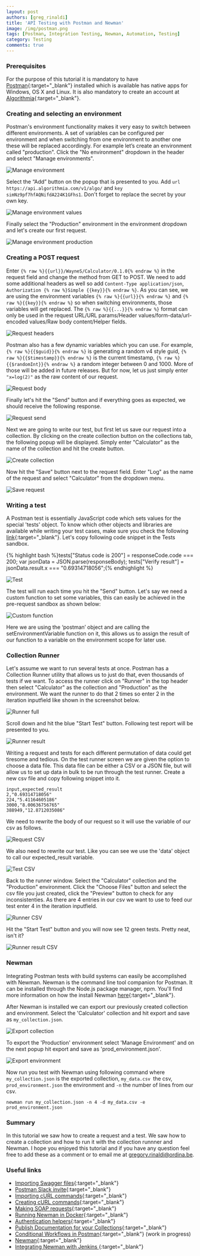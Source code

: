 ```yaml
---
layout: post
authors: [greg_rinaldi]
title: 'API Testing with Postman and Newman'
image: /img/postman.png
tags: [Postman, Integration Testing, Newman, Automation, Testing]
category: Testing
comments: true
---
```


### Prerequisites

For the purpose of this tutorial it is mandatory to have [Postman](https://www.getpostman.com/apps){:target="_blank"} installed which is available has native apps for Windows, OS X and Linux.
It is also mandatory to create an account at [Algorithmia](https://www.algorithmia.com/){:target="_blank"}.

### Creating and selecting an environment

Postman's environment functionality makes it very easy to switch between different environments.
A set of variables can be configured per environment and when switching from one environment to another one these will be replaced accordingly.
For example let’s create an environment called "production".
Click the "No environment" dropdown in the header and select "Manage environments".

<img alt="Manage environment" src="{{ '/img/postman-2016/manage_environment.png' | prepend: site.baseurl }}" class="image fit">

Select the “Add” button on the popup that is presented to you.
Add `url https://api.algorithmia.com/v1/algo/` and `key simNz9pf7hfAQNifdA224K1GFhs1`.
Don't forget to replace the secret by your own key.

<img alt="Manage environment values" src="{{ '/img/postman-2016/manage_environment_values.jpg' | prepend: site.baseurl }}" class="image fit">

Finally select the "Production" environment in the environment dropdown and let's create our first request.

<img alt="Manage environment production" src="{{ '/img/postman-2016/manage_environment_production.png' | prepend: site.baseurl }}" class="image fit">

### Creating a POST request

Enter `{% raw %}{{url}}/WayneS/Calculator/0.1.0{% endraw %}` in the request field and change the method from GET to POST.
We need to add some additional headers as well so add `Content-Type application/json`, `Authorization {% raw %}Simple {{key}}{% endraw %}`.
As you can see,
we are using the environment variables `{% raw %}{{url}}{% endraw %}` and `{% raw %}{{key}}{% endraw %}` so when switching environments,
those variables will get replaced.
The `{% raw %}{{...}}{% endraw %}` format can only be used in the request URL/URL params/Header values/form-data/url-encoded values/Raw body content/Helper fields.

<img alt="Request headers" src="{{ '/img/postman-2016/request_headers.png' | prepend: site.baseurl }}" class="image fit">

Postman also has a few dynamic variables which you can use. For example, `{% raw %}{{$guid}}{% endraw %}` is generating a random v4 style guid,
`{% raw %}{{$timestamp}}{% endraw %}` is the current timestamp,
`{% raw %}{{$randomInt}}{% endraw %}` a random integer between 0 and 1000.
More of those will be added in future releases.
But for now,
let us just simply enter `"x=log(2)"` as the raw content of our request.

<img alt="Request body" src="{{ '/img/postman-2016/request_body.png' | prepend: site.baseurl }}" class="image fit">

Finally let's hit the "Send" button and if everything goes as expected,
we should receive the following response.

<img alt="Request send" src="{{ '/img/postman-2016/request_send.jpg' | prepend: site.baseurl }}" class="image fit">

Next we are going to write our test, but first let us save our request into a collection. By clicking on the create collection button on the collections tab, the following popup will be displayed.  Simply enter "Calculator" as the name of the collection and hit the create button.

<img alt="Create collection" src="{{ '/img/postman-2016/create_collection.jpg' | prepend: site.baseurl }}" class="image fit">

Now hit the "Save" button next to the request field. Enter "Log" as the name of the request and select "Calculator" from the dropdown menu.

<img alt="Save request" src="{{ '/img/postman-2016/request_save.jpg' | prepend: site.baseurl }}" class="image fit">

### Writing a test

A Postman test is essentially JavaScript code which sets values for the special 'tests' object. To know which other objects and libraries are available while writing your test cases, make sure you check the following [link](https://www.getpostman.com/docs/sandbox){:target="_blank"}. Let's copy following code snippet in the Tests sandbox.

{% highlight bash %}tests["Status code is 200"] = responseCode.code === 200;
var jsonData = JSON.parse(responseBody);
tests["Verify result"] = jsonData.result.x === "0.69314718056";{% endhighlight %}

<img alt="Test" src="{{ '/img/postman-2016/test.jpg' | prepend: site.baseurl }}" class="image fit">

The test will run each time you hit the "Send" button. Let's say we need a custom function to set some variables,
this can easily be achieved in the pre-request sandbox as shown below:

<img alt="Custom function" src="{{ '/img/postman-2016/custom_function.jpg' | prepend: site.baseurl }}" class="image fit">

Here we are using the ‘postman’ object and are calling the setEnvironmentVariable function on it,
this allows us to assign the result of our function to a variable on the environment scope for later use.

### Collection Runner

Let's assume we want to run several tests at once.
Postman has a Collection Runner utility that allows us to just do that,
even thousands of tests if we want.
To access the runner click on "Runner" in the top header then select "Calculator" as the collection and "Production" as the environment.
We want the runner to do that 2 times so enter 2 in the iteration inputfield like shown in the screenshot below.

<img alt="Runner full" src="{{ '/img/postman-2016/runner_full.jpg' | prepend: site.baseurl }}" class="image fit">

Scroll down and hit the blue "Start Test" button. Following test report will be presented to you.

<img alt="Runner result" src="{{ '/img/postman-2016/runner_result.jpg' | prepend: site.baseurl }}" class="image fit">

Writing a request and tests for each different permutation of data could get tiresome and tedious.
On the test runner screen we are given the option to choose a data file.
This data file can be either a CSV or a JSON file,
but will allow us to set up data in bulk to be run through the test runner.
Create a new csv file and copy following snippet into it.

~~~~
input,expected_result
2,"0.69314718056"
224,"5.41164605186"
3000,"8.00636756765"
388949,"12.8712035086"
~~~~

We need to rewrite the body of our request so it will use the variable of our csv as follows.

<img alt="Request CSV" src="{{ '/img/postman-2016/request_csv.jpg' | prepend: site.baseurl }}" class="image fit">

We also need to rewrite our test.
Like you can see we use the 'data' object to call our expected_result variable.

<img alt="Test CSV" src="{{ '/img/postman-2016/test_csv.jpg' | prepend: site.baseurl }}" class="image fit">

Back to the runner window.
Select the "Calculator" collection and the "Production" environment.
Click the "Choose Files" button and select the csv file you just created,
click the "Preview" button to check for any inconsistenties.
As there are 4 entries in our csv we want to use to feed our test enter 4 in the iteration inputfield.

<img alt="Runner CSV" src="{{ '/img/postman-2016/runner_csv.jpg' | prepend: site.baseurl }}" class="image fit">

Hit the "Start Test" button and you will now see 12 green tests.
Pretty neat, isn't it?

<img alt="Runner result CSV" src="{{ '/img/postman-2016/runner_result_csv.jpg' | prepend: site.baseurl }}" class="image fit">

### Newman

Integrating Postman tests with build systems can easily be accomplished with Newman. Newman is the command line tool companion for Postman. It can be installed through the Node.js package manager, npm. You'll find more information on how the install Newman [here](https://github.com/postmanlabs/newman){:target="_blank"}.

After Newman is installed we can export our previously created collection and environment.
Select the 'Calculator' collection and hit export and save as `my_collection.json`.

<img alt="Export collection" src="{{ '/img/postman-2016/export_collection.jpg' | prepend: site.baseurl }}" class="image fit">

To export the 'Production' environment select 'Manage Environment' and on the next popup hit export and save as 'prod_environment.json'.

<img alt="Export environment" src="{{ '/img/postman-2016/export_environment.jpg' | prepend: site.baseurl }}" class="image fit">

Now run you test with Newman using following command where `my_collection.json` is the exported collection,
`my_data.csv `the csv, `prod_environment.json` the environment and `-n` the number of lines from our csv.

~~~~
newman run my_collection.json -n 4 -d my_data.csv -e prod_environment.json
~~~~

### Summary

In this tutorial we saw how to create a request and a test.
We saw how to create a collection and how to run it with the collection runnner and Newman.
I hope you enjoyed this tutorial and if you have any question feel free to add these as a comment or to email me at <gregory.rinaldi@ordina.be>.

### Useful links

- [Importing Swagger files](https://www.getpostman.com/docs/importing_swagger){:target="_blank"}
- [Postman Slack invite](https://www.getpostman.com/slack-invite){:target="_blank"}
- [Importing cURL commands](https://www.getpostman.com/docs/importing_curl){:target="_blank"}
- [Creating cURL commands](https://www.getpostman.com/docs/creating_curl){:target="_blank"}
- [Making SOAP requests](https://www.getpostman.com/docs/soap_requests){:target="_blank"}
- [Running Newman in Docker](https://www.getpostman.com/docs/newman_in_docker){:target="_blank"}
- [Authentication helpers](https://www.getpostman.com/docs/helpers){:target="_blank"}
- [Publish Documentation for your Collections](https://www.getpostman.com/docs/creating_documentation){:target="_blank"}
- [Conditional Workflows in Postman](http://blog.getpostman.com/2016/03/23/conditional-workflows-in-postman/){:target="_blank"} (work in progress)
- [Newman](https://www.npmjs.com/package/newman/){:target="_blank"}
- [Integrating Newman with Jenkins ](integrating_with_jenkins/){:target="_blank"}
